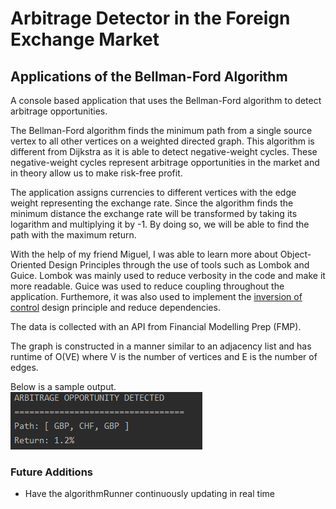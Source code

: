 # Arbitrage Detector in the Foreign Exchange Market 
## Applications of the Bellman-Ford Algorithm

A console based application that uses the Bellman-Ford algorithm to detect arbitrage opportunities.

The Bellman-Ford algorithm finds the minimum path from a single source vertex to all other vertices on a weighted
directed graph. This algorithm is different from Dijkstra as it is able to detect negative-weight cycles. These negative-weight
cycles represent arbitrage opportunities in the market and in theory allow us to make risk-free profit.

The application assigns currencies to different vertices with the edge weight representing the exchange rate. Since the 
algorithm finds the minimum distance the exchange rate will be transformed by taking
its logarithm and multiplying it by -1. By doing so, we will be able to find the path with the maximum return.

With the help of my friend Miguel, I was able to learn more about Object-Oriented Design Principles through the use of tools such as Lombok and Guice. Lombok was mainly used to reduce verbosity in the code and make it more readable. Guice was used to reduce coupling throughout the application. Furthemore, it was also used to implement the [inversion of control](https://en.wikipedia.org/wiki/Inversion_of_control#:~:text=In%20software%20engineering%2C%20inversion%20of,control%20from%20a%20generic%20framework) design principle and reduce dependencies.

The data is collected with an API from Financial Modelling Prep (FMP). 

The graph is constructed in a manner similar to an adjacency list and has runtime of O(VE) where V is the number of vertices 
and E is the number of edges. 

Below is a sample output. </br>
![Path](Capture.PNG)

### Future Additions
* Have the algorithmRunner continuously updating in real time
